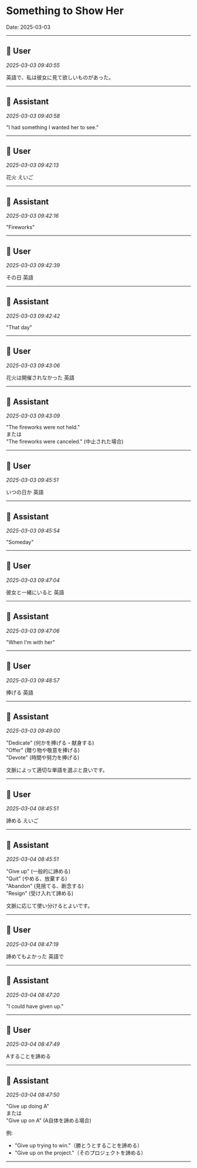 # Something to Show Her

Date: 2025-03-03

---

## 👤 User
*2025-03-03 09:40:55*

英語で、私は彼女に見て欲しいものがあった。

---

## 🤖 Assistant
*2025-03-03 09:40:58*

"I had something I wanted her to see."

---

## 👤 User
*2025-03-03 09:42:13*

花火 えいご

---

## 🤖 Assistant
*2025-03-03 09:42:16*

"Fireworks"

---

## 👤 User
*2025-03-03 09:42:39*

その日 英語

---

## 🤖 Assistant
*2025-03-03 09:42:42*

"That day"

---

## 👤 User
*2025-03-03 09:43:06*

花火は開催されなかった 英語

---

## 🤖 Assistant
*2025-03-03 09:43:09*

"The fireworks were not held."  
または  
"The fireworks were canceled." (中止された場合)

---

## 👤 User
*2025-03-03 09:45:51*

いつの日か 英語

---

## 🤖 Assistant
*2025-03-03 09:45:54*

"Someday"

---

## 👤 User
*2025-03-03 09:47:04*

彼女と一緒にいると 英語

---

## 🤖 Assistant
*2025-03-03 09:47:06*

"When I'm with her"

---

## 👤 User
*2025-03-03 09:48:57*

捧げる 英語

---

## 🤖 Assistant
*2025-03-03 09:49:00*

"Dedicate" (何かを捧げる・献身する)  
"Offer" (贈り物や敬意を捧げる)  
"Devote" (時間や努力を捧げる)  

文脈によって適切な単語を選ぶと良いです。

---

## 👤 User
*2025-03-04 08:45:51*

諦める えいご

---

## 🤖 Assistant
*2025-03-04 08:45:51*

"Give up" (一般的に諦める)  
"Quit" (やめる、放棄する)  
"Abandon" (見捨てる、断念する)  
"Resign" (受け入れて諦める)  

文脈に応じて使い分けるとよいです。

---

## 👤 User
*2025-03-04 08:47:19*

諦めてもよかった 英語で

---

## 🤖 Assistant
*2025-03-04 08:47:20*

"I could have given up."

---

## 👤 User
*2025-03-04 08:47:49*

Aすることを諦める

---

## 🤖 Assistant
*2025-03-04 08:47:50*

"Give up doing A"  
または  
"Give up on A" (A自体を諦める場合)  

例:  
- "Give up trying to win."（勝とうとすることを諦める）  
- "Give up on the project."（そのプロジェクトを諦める）

---

